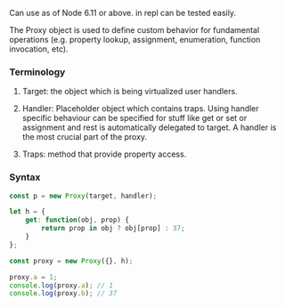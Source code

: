 Can use as of Node 6.11 or above. in repl can be tested easily.

The Proxy object is used to define custom behavior for fundamental operations (e.g. property lookup, assignment, enumeration, function invocation, etc).


### Terminology

1. Target: the object which is being virtualized user handlers.

2. Handler: Placeholder object which contains traps. Using handler specific behaviour can be specified for stuff like get or set or assignment and rest is automatically delegated to target. A handler is the most crucial part of the proxy.

3. Traps: method that provide property access.

### Syntax

``` js
const p = new Proxy(target, handler);

let h = {
    get: function(obj, prop) {
        return prop in obj ? obj[prop] : 37;
    }
};

const proxy = new Proxy({}, h);

proxy.a = 1;
console.log(proxy.a); // 1
console.log(proxy.b); // 37
```

